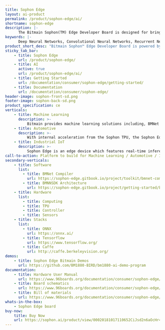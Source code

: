 ```yaml
---
title: Sophon Edge
layout: ai-product
permalink: /product/sophon-edge/ai/
shortname: sophon-edge
description: |-
      The Bitmain Sophon(TM) Edge Developer Board is designed for bringing powerful Deep Learning capability to various types of applications through its quick prototype development. Sophon Edge Developer Board is powered by a BM1880, equipping tailored TPU support DNN/CNN/RNN/LSTM operations and models. This board is compatible with Linaro 96boards while also supporting modules for Arduino and Raspberry Pi. Developers can leverage off-the-shelf modules and develop cutting edge DL/ML applications, like facial detection and recognition, facial expression analysis, object detection and recognition, vehicle license plate recognition, voiceprint recognition, and more!
keywords: |-
      Deep Neural Networks, Convolutional Neural Networks, Recurrent Neural Networks, Long Short Term Memory Models Profiling, Deep Learning, Machine Learning, Facial Detection and Recognition, Facial Expression Analysis, Object Detection and Recogntion, Vehicle License Plate Recognition, Voiceprint Recognition, Development, board, low cost
product_short_desc: "Bitmain Sophon™ Edge Developer Board is powered by the BM1880, and equipped with TPU support for DNN/CNN/RNN/LSTM operations and models."
sticky_tab_bar:
    - title: Sophon Edge
      url: /product/sophon-edge/
    - title: AI
      active: true
      url: /product/sophon-edge/ai/
    - title: Getting Started
      url: /documentation/consumer/sophon-edge/getting-started/
    - title: Documentation
      url: /documentation/consumer/sophon-edge/
header-image: sophon-front-sd.png
footer-image: sophon-back-sd.png
product_specification: ce
verticals:
    - title: Machine Learning
      description: >-
          Bitmain provides machine learning solutions including, BMNet a tool to convert supported A models to internal format accelerated by Sophon TPU, ONNX a tool to convert ONNX format to internal format, and a Quantization tool to convert FP32 to INT8.
    - title: Automotive
      description: >-
          With internal acceleration from the Sophon TPU, the Sophon Edge provides a excellent platform for developing cutting edge DL/ML applications integral to the Automotive industry, from object detection and recognition to vehicle license plate recognition.
    - title: Industrial IoT
      description: >-
          Sophon Edge is an edge device which features real-time inference and processing.
call-to-action: Platform to build for Machine Learning / Automotive / Industrial IoT
secondary-verticals:
    - title: Software
      list:
        - title: BMNet Compiler
          url: https://sophon-edge.gitbook.io/project/toolkit/bmnet-compiler
        - title: BMNNSDK Architecture
          url: https://sophon-edge.gitbook.io/project/getting-started/bmnnsdk-framework
    - title: Hardware
      list:
        - title: Computing
        - title: TPU
        - title: Controller
        - title: Sensors
    - title: Stacks
      list:
        - title: ONNX
          url: https://onnx.ai/
        - title: Tensorflow
          url: https://www.tensorflow.org/
        - title: Caffe
          url: http://caffe.berkeleyvision.org/
demos:
    - title: Sophon Edge Bitmain Demos
      url: https://github.com/BM1880-BIRD/bm1880-ai-demo-program
documentation:
    - title: Hardware User Manual
      url: https://www.96boards.org/documentation/consumer/sophon-edge/hardware-docs/files/sophon-hardware-user-manual.pdf
    - title: Board schematics
      url: https://www.96boards.org/documentation/consumer/sophon-edge/hardware-docs/files/sophon-edge-schematics.pdf
    - title: Bill of materials
      url: https://www.96boards.org/documentation/consumer/sophon-edge/hardware-docs/files/sophon-edge-bom.pdf
whats-in-the-box:
    - Sophon Edge board
buy-now:
    title: Buy Now
    url: https://sophon.ai/product/view/00020181017110652CiJsd2n6aOcHr4a/view.html
---
```

